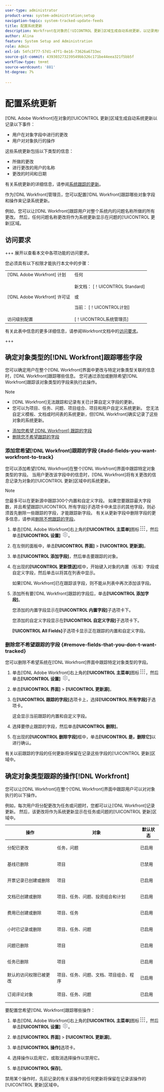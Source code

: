 ```yaml
---
user-type: administrator
product-area: system-administration;setup
navigation-topic: system-tracked-update-feeds
title: 配置系统更新
description: Workfront在对象的[!UICONTROL 更新]区域生成自动系统更新，以记录用户对该对象执行的更改。 作为 [!DNL Workfront] 管理员，您可以配置哪些对象字段和操作 [!DNL Workfront] 跟踪以记录系统更新。
author: Alina
feature: System Setup and Administration
role: Admin
exl-id: 54fc3f77-57d1-47f1-8e16-73626a6733ec
source-git-commit: 439303273239549bb326c171be44eea321f5bb5f
workflow-type: tm+mt
source-wordcount: '881'
ht-degree: 7%

---
```


# 配置系统更新

[!DNL Adobe Workfront]在对象的[!UICONTROL 更新]区域生成自动系统更新以记录以下事件：

* 用户在对象字段中进行的更改
* 用户对对象执行的操作

这些系统更新包括以下类型的信息：

* 所做的更改
* 进行更改的用户的名称
* 更改的时间和日期

有关系统更新的详细信息，请参阅[系统跟踪的更新](../system-tracked-update-feeds/system-tracked-update-feeds.md)。

作为[!DNL Workfront]管理员，您可以配置[!DNL Workfront]跟踪哪些对象字段和操作来记录系统更新。

例如，您可以让[!DNL Workfront]跟踪用户对整个系统内的问题名称所做的所有更改。 然后，任何问题名称更改将作为系统更新显示在问题的[!UICONTROL 更新]区域。

## 访问要求

+++ 展开以查看本文中各项功能的访问要求。

您必须具有以下权限才能执行本文中的步骤：

<table style="table-layout:auto"> 
 <col> 
 <col> 
 <tbody> 
  <tr> 
   <td role="rowheader">[!DNL Adobe Workfront] 计划</td> 
   <td>任何</td> 
  </tr> 
  <tr> 
   <td role="rowheader">[!DNL Adobe Workfront] 许可证</td> 
   <td><p>新文档： [！UICONTROL Standard]</p>
   或
   <p>当前： [！UICONTROL计划]</p>
   </td> 
  </tr>  
  <tr> 
   <td role="rowheader">访问级别配置</td> 
   <td>[！UICONTROL系统管理员]</td>
  </tr> 
 </tbody> 
</table>

有关此表中信息的更多详细信息，请参阅Workfront文档中的[访问要求](/help/quicksilver/administration-and-setup/add-users/access-levels-and-object-permissions/access-level-requirements-in-documentation.md)。

+++

## 确定对象类型的[!DNL Workfront]跟踪哪些字段

您可以确定用户在整个[!DNL Workfront]界面中更改与特定对象类型关联的信息时，[!DNL Workfront]跟踪哪些信息。 您可通过添加或删除希望[!DNL Workfront]跟踪该对象类型的字段来执行此操作。

>[!NOTE]
>
>* [!DNL Workfront]无法跟踪和记录有关已计算自定义字段的更新。
>* 您可以为项目、任务、问题、项目组合、项目和用户自定义系统更新。 您无法自定义模板、文档或时间表的系统更新，但[!DNL Workfront]确实记录了这些对象的系统更新。
>



* [添加您希望 [!DNL Workfront] 跟踪的字段](#add-fields-you-want-workfront-to-track)
* [删除您不希望跟踪的字段](#remove-fields-that-you-don-t-want-tracked)

### 添加您希望[!DNL Workfront]跟踪的字段 {#add-fields-you-want-workfront-to-track}

您可以添加希望[!DNL Workfront]在整个[!DNL Workfront]界面中跟踪特定对象类型的字段。 当用户更改该字段中的信息时，[!DNL Workfront]将有关更改的信息记录为对象的[!UICONTROL 更新]区域中的系统更新。

>[!NOTE]
>
>您最多可以在更新源中跟踪300个内置和自定义字段。 如果您要跟踪最大字段数，并且希望跟踪[!UICONTROL 所有字段]子选项卡中未显示的其他字段，则必须首先删除一些跟踪的字段，才能跟踪新字段。 有关从更新字段中删除字段的更多信息，请参阅[删除不想跟踪的字段](#remove-fields-that-you-don-t-want-tracked)。

1. 单击[!DNL Adobe Workfront]右上角的&#x200B;**[!UICONTROL 主菜单]**&#x200B;图标![](assets/main-menu-icon.png)，然后单击&#x200B;**[!UICONTROL 设置]** ![](assets/gear-icon-settings.png)。

1. 在左侧的面板中，单击&#x200B;**[!UICONTROL 界面]** > **[!UICONTROL 更新源]**。

1. 单&#x200B;击&#x200B;**[!UICONTROL 添加字段]**，然后单击要跟踪的对象。

1. 在出现的&#x200B;**[!UICONTROL 更新馈送]**&#x200B;框中，开始键入对象的内置（标准）字段或自定义字段，然后单击以将其在列表中显示。

   如果[!DNL Workfront]已在跟踪该字段，则不能从列表中再次添加该字段。

1. 添加所有要[!DNL Workfront]跟踪的字段后，单击&#x200B;**[!UICONTROL 添加字段]**。

   您添加的内置字段显示在&#x200B;**[!UICONTROL 内置字段]**&#x200B;子选项卡下。

   您添加的自定义字段显示在&#x200B;**[!UICONTROL 自定义字段]**&#x200B;子选项卡下。

   **[!UICONTROL All Fields]**&#x200B;子选项卡显示正在跟踪的内置和自定义字段。

### 删除您不希望跟踪的字段 {#remove-fields-that-you-don-t-want-tracked}

您可以删除不希望系统在[!DNL Workfront]界面中跟踪特定对象类型的字段。

1. 单击[!DNL Adobe Workfront]右上角的&#x200B;**[!UICONTROL 主菜单]**&#x200B;图标![](assets/main-menu-icon.png)，然后单击&#x200B;**[!UICONTROL 设置]** ![](assets/gear-icon-settings.png)。

1. 单击&#x200B;**[!UICONTROL 界面]** > **[!UICONTROL 更新源]**。

1. 在&#x200B;**[!UICONTROL 跟踪的字段]**&#x200B;选项卡上，选择&#x200B;**[!UICONTROL 所有字段]**&#x200B;子选项卡。

   这会显示当前跟踪的内置和自定义字段。

1. 选择要停止跟踪的字段，然后单击&#x200B;**[!UICONTROL 删除]**。

1. 在出现的&#x200B;**[!UICONTROL 删除字段]**&#x200B;框中，单击&#x200B;**[!UICONTROL 是，删除它]**&#x200B;以进行确认。

有关以前跟踪的字段的任何更新将保留在记录这些字段的[!UICONTROL 更新]区域中。

## 确定对象类型跟踪的操作[!DNL Workfront]

您可以让[!DNL Workfront]在整个[!DNL Workfront]界面中跟踪用户可以对对象执行的以下操作。

例如，每次用户将分配更改为任务或问题时，您都可以让[!DNL Workfront]记录更新。 然后，该更改将作为系统更新显示在任务或问题的[!UICONTROL 更新]区域中。

<table style="table-layout:auto"> 
 <col> 
 <col> 
 <col> 
 <thead> 
  <tr> 
   <th><strong>操作</strong> </th> 
   <th><strong>对象</strong> </th> 
   <th><strong>默认状态</strong> </th> 
  </tr> 
 </thead> 
 <tbody> 
  <tr> 
   <td>分配已更改</td> 
   <td>任务，问题</td> 
   <td> <p>已启用</p> </td> 
  </tr> 
  <tr> 
   <td>基线已删除</td> 
   <td>项目</td> 
   <td> <p>已禁用</p> </td> 
  </tr> 
  <tr> 
   <td>开票记录已创建或删除</td> 
   <td>项目</td> 
   <td> <p>已启用</p> </td> 
  </tr> 
  <tr> 
   <td>文档已创建或删除</td> 
   <td>项目、任务、问题、投资组合和计划</td> 
   <td> <p>已启用</p> </td> 
  </tr> 
  <tr> 
   <td>费用已创建或删除</td> 
   <td>项目、任务</td> 
   <td> <p>已启用</p> </td> 
  </tr> 
  <tr> 
   <td>小时已记录或删除</td> 
   <td>项目、任务、问题</td> 
   <td> <p>已启用</p> </td> 
  </tr> 
  <tr> 
   <td>问题已删除</td> 
   <td>项目</td> 
   <td> <p>已启用</p> </td> 
  </tr> 
  <tr> 
   <td>任务已删除</td> 
   <td>项目</td> 
   <td> <p>已启用</p> </td> 
  </tr> 
  <tr> 
   <td>默认的访问权限已被更改</td> 
   <td>项目、任务、问题、文档、项目组合、程序</td> 
   <td> <p>已启用</p> </td> 
  </tr> 
  <tr> 
   <td>订阅评论对象</td> 
   <td>项目、任务、问题</td> 
   <td> <p>已启用</p> </td> 
  </tr> 
 </tbody> 
</table>

要配置您希望[!DNL Workfront]跟踪哪些操作：

1. 单击[!DNL Adobe Workfront]右上角的&#x200B;**[!UICONTROL 主菜单]**&#x200B;图标![](assets/main-menu-icon.png)，然后单击&#x200B;**[!UICONTROL 设置]** ![](assets/gear-icon-settings.png)。

1. 单击&#x200B;**[!UICONTROL 界面]** > **[!UICONTROL 更新源]**。

1. 单击&#x200B;**[!UICONTROL 操作]**&#x200B;选项卡。

1. 选择操作以启用它，或取消选择操作以禁用它。
1. 单击&#x200B;**[!UICONTROL 保存]**。

禁用某个操作时，先前记录的有关该操作的任何更新将保留在记录该操作的[!UICONTROL 更新]区域中。
